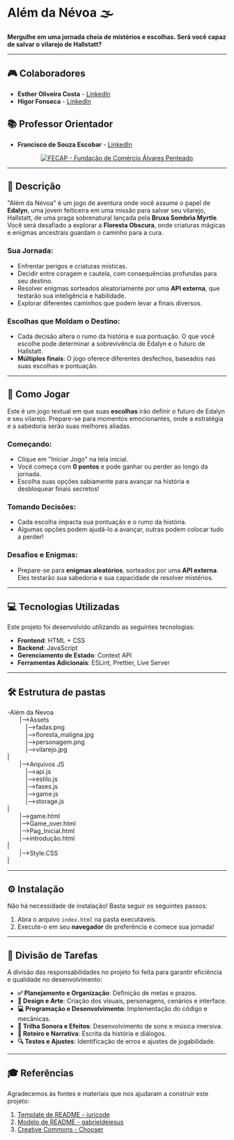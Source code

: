# **Além da Névoa** 🌫️

**Mergulhe em uma jornada cheia de mistérios e escolhas. Será você capaz de salvar o vilarejo de Hallstatt?**

---

## **🎮 Colaboradores**
- **Esther Oliveira Costa** - [LinkedIn](https://www.linkedin.com/in/estherolvr/)
- **Higor Fonseca** - [LinkedIn](https://www.linkedin.com/in/higor-fonseca-santos/)

## **📚 Professor Orientador**
- **Francisco de Souza Escobar** - [LinkedIn](https://www.linkedin.com/in/francisco-escobar/)

<p align="center">
  <a href="https://www.fecap.br/">
    <img src="https://drive.google.com/uc?id=1e5rWxQKe4fyM2_fdEC5hbbV-laEJlW8u" alt="FECAP - Fundação de Comércio Álvares Penteado" border="0">
  </a>
</p>

---

## **🌟 Descrição**

"Além da Névoa" é um jogo de aventura onde você assume o papel de **Edalyn**, uma jovem feiticeira em uma missão para salvar seu vilarejo, Hallstatt, de uma praga sobrenatural lançada pela **Bruxa Sombria Myrtle**. Você será desafiado a explorar a **Floresta Obscura**, onde criaturas mágicas e enigmas ancestrais guardam o caminho para a cura.

### **Sua Jornada:**
- Enfrentar perigos e criaturas místicas.
- Decidir entre coragem e cautela, com consequências profundas para seu destino.
- Resolver enigmas sorteados aleatoriamente por uma **API externa**, que testarão sua inteligência e habilidade.
- Explorar diferentes caminhos que podem levar a finais diversos.

### **Escolhas que Moldam o Destino:**
- Cada decisão altera o rumo da história e sua pontuação. O que você escolhe pode determinar a sobrevivência de Edalyn e o futuro de Hallstatt.
- **Múltiplos finais**: O jogo oferece diferentes desfechos, baseados nas suas escolhas e pontuação.

---

## **🚀 Como Jogar**

Este é um jogo textual em que suas **escolhas** irão definir o futuro de Edalyn e seu vilarejo. Prepare-se para momentos emocionantes, onde a estratégia e a sabedoria serão suas melhores aliadas.

### **Começando:**
- Clique em "Iniciar Jogo" na tela inicial.
- Você começa com **0 pontos** e pode ganhar ou perder ao longo da jornada.
- Escolha suas opções sabiamente para avançar na história e desbloquear finais secretos!

### **Tomando Decisões:**
- Cada escolha impacta sua pontuação e o rumo da história.
- Algumas opções podem ajudá-lo a avançar, outras podem colocar tudo a perder!

### **Desafios e Enigmas:**
- Prepare-se para **enigmas aleatórios**, sorteados por uma **API externa**. Eles testarão sua sabedoria e sua capacidade de resolver mistérios.

---

## **💻 Tecnologias Utilizadas**

Este projeto foi desenvolvido utilizando as seguintes tecnologias:

- **Frontend**: HTML + CSS
- **Backend**: JavaScript
- **Gerenciamento de Estado**: Context API
- **Ferramentas Adicionais**: ESLint, Prettier, Live Server

---

## 🛠 Estrutura de pastas

-Além da Nevoa<br>
    &emsp;&emsp;|-->Assets<br>
        &emsp;&emsp;&emsp;|-->fadas.png<br>
        &emsp;&emsp;&emsp;|-->floresta_maligna.jpg<br>
        &emsp;&emsp;&emsp;|-->personagem.png<br>
        &emsp;&emsp;&emsp;|-->vilarejo.jpg<br>
        |<br>
    &emsp;&emsp;|-->Arquivos JS<br>
        &emsp;&emsp;&emsp;|-->api.js<br>
        &emsp;&emsp;&emsp;|-->estilo.js<br>
        &emsp;&emsp;&emsp;|-->fases.js<br>
        &emsp;&emsp;&emsp;|-->game.js<br>
        &emsp;&emsp;&emsp;|-->storage.js<br>
        |<br>
        &emsp;&emsp;|-->game.html<br>
        &emsp;&emsp;|-->Game_over.html<br>
        &emsp;&emsp;|-->Pag_Inicial.html<br>
        &emsp;&emsp;|-->introdução.html<br>
        |<br>
    &emsp;&emsp;|-->Style.CSS<br>
    |<br>



---

## **⚙️ Instalação**

Não há necessidade de instalação! Basta seguir os seguintes passos:

1. Abra o arquivo `index.html` na pasta executáveis.
2. Execute-o em seu **navegador** de preferência e comece sua jornada!

---

## **🔧 Divisão de Tarefas**

A divisão das responsabilidades no projeto foi feita para garantir eficiência e qualidade no desenvolvimento:

- **✅ Planejamento e Organização**: Definição de metas e prazos.
- **🎨 Design e Arte**: Criação dos visuais, personagens, cenários e interface.
- **💻 Programação e Desenvolvimento**: Implementação do código e mecânicas.
- **🎼 Trilha Sonora e Efeitos**: Desenvolvimento de sons e música imersiva.
- **📝 Roteiro e Narrativa**: Escrita da história e diálogos.
- **🔍 Testes e Ajustes**: Identificação de erros e ajustes de jogabilidade.

---

## **🎓 Referências**

Agradecemos às fontes e materiais que nos ajudaram a construir este projeto:

1. [Template de README - iuricode](https://github.com/iuricode/readme-template)
2. [Modelo de README - gabrieldejesus](https://github.com/gabrieldejesus/readme-model)
3. [Creative Commons - Chooser](https://chooser-beta.creativecommons.org/)
